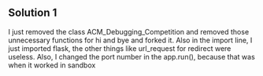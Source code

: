 ## Solution 1

I just removed the class ACM_Debugging_Competition and removed those unnecessary functions for hi and bye and forked it. Also in the import line, I just imported flask, the other things like url_request for redirect were useless. Also, I changed the port number in the app.run(), because that was when it worked in sandbox
